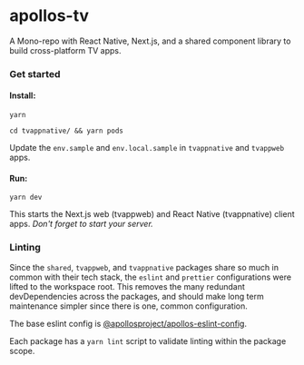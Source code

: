 # apollos-tv

A Mono-repo with React Native, Next.js, and a shared component library to build cross-platform TV apps.

### Get started

#### Install:

```
yarn

cd tvappnative/ && yarn pods
```

Update the `env.sample` and `env.local.sample` in `tvappnative` and `tvappweb` apps.

#### Run:

```
yarn dev
``` 
This starts the Next.js web (tvappweb) and React Native (tvappnative) client apps.
 _Don't forget to start your server._

### Linting

Since the `shared`, `tvappweb`, and `tvappnative` packages share so much in common with their tech stack, the `eslint` and `prettier` configurations were lifted to the workspace root. This removes the many redundant devDependencies across the packages, and should make long term maintenance simpler since there is one, common configuration.

The base eslint config is [@apollosproject/apollos-eslint-config](https://github.com/ApollosProject/apollos-apps/tree/master/packages/apollos-eslint-config).

Each package has a `yarn lint` script to validate linting within the package scope.
